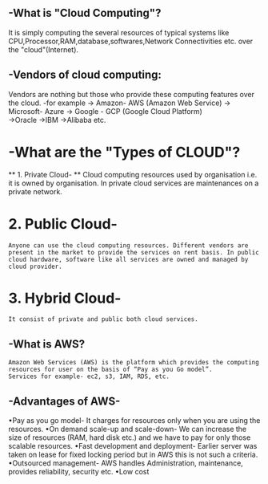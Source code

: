 ## -What is "Cloud Computing"?

It is simply computing the several resources of typical systems like CPU,Processor,RAM,database,softwares,Network Connectivities etc. over the "cloud"(Internet).

## -Vendors of cloud computing:

Vendors are nothing but those who provide these computing features over the cloud. 
 -for example
   -> Amazon- AWS (Amazon Web Service)
   -> Microsoft- Azure
   -> Google - GCP (Google Cloud Platform)  
   ->Oracle
   ->IBM
   ->Alibaba etc.

# -What are the "Types of CLOUD"?
** 1. Private Cloud- **
	Cloud computing resources used by organisation i.e. it is owned by organisation. In private cloud services are maintenances on a private network.
# 2. Public Cloud-
	Anyone can use the cloud computing resources. Different vendors are present in the market to provide the services on rent basis. In public cloud hardware, software like all services are owned and managed by cloud provider.
# 3. Hybrid Cloud-
	It consist of private and public both cloud services.
## -What is AWS?
	Amazon Web Services (AWS) is the platform which provides the computing resources for user on the basis of “Pay as you Go model”.
	Services for example- ec2, s3, IAM, RDS, etc.

## -Advantages of AWS-
•Pay as you go model- 
It charges for resources only when you are using the resources.
•On demand scale-up and scale-down-
	We can increase the size of resources (RAM, hard disk etc.) and we have to pay for only those scalable resources.
•Fast development and deployment-
	Earlier server was taken on lease for fixed locking period but in AWS this is not such  a criteria.
•Outsourced management-
	AWS handles Administration, maintenance, provides reliability, security etc.
•Low cost 
